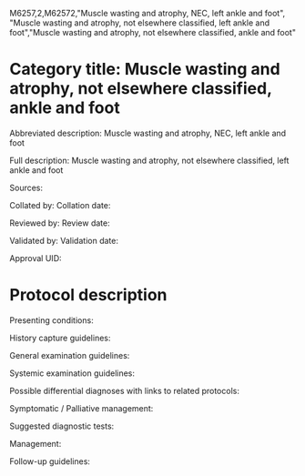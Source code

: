 M6257,2,M62572,"Muscle wasting and atrophy, NEC, left ankle and foot", "Muscle wasting and atrophy, not elsewhere classified, left ankle and foot","Muscle wasting and atrophy, not elsewhere classified, ankle and foot"
# Category title: Muscle wasting and atrophy, not elsewhere classified, ankle and foot

Abbreviated description: Muscle wasting and atrophy, NEC, left ankle and foot

Full description: Muscle wasting and atrophy, not elsewhere classified, left ankle and foot

Sources:

Collated by:
Collation date:

Reviewed by:
Review date:

Validated by:
Validation date:

Approval UID:

# Protocol description

Presenting conditions:

History capture guidelines:

General examination guidelines:

Systemic examination guidelines:

Possible differential diagnoses with links to related protocols:

Symptomatic / Palliative management:

Suggested diagnostic tests:

Management:

Follow-up guidelines:
